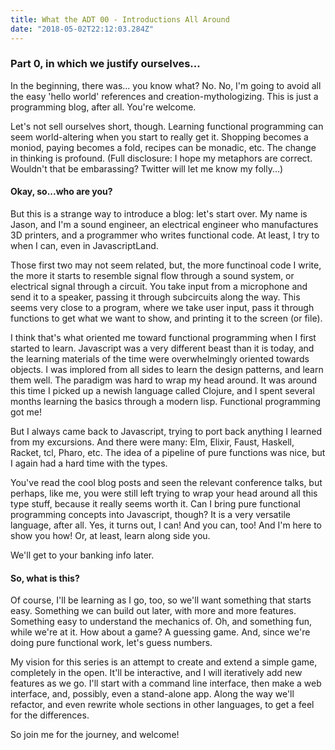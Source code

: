 ```yaml
---
title: What the ADT 00 - Introductions All Around
date: "2018-05-02T22:12:03.284Z"
---
```


### Part 0, in which we justify ourselves...

In the beginning, there was... you know what? No. No, I'm going to avoid all the easy 'hello world' references and creation-mythologizing. This is just a programming blog, after all. You're welcome.

Let's not sell ourselves short, though. Learning functional programming can seem world-altering when you start to really get it. Shopping becomes a moniod, paying becomes a fold, recipes can be monadic, etc. The change in thinking is profound. (Full disclosure: I hope my metaphors are correct. Wouldn't that be embarassing? Twitter will let me know my folly...)

#### Okay, so...who are you?

But this is a strange way to introduce a blog: let's start over. My name is Jason, and I'm a sound engineer, an electrical engineer who manufactures 3D printers, and a programmer who writes functional code. At least, I try to when I can, even in JavascriptLand.

Those first two may not seem related, but, the more functinoal code I write, the more it starts to resemble signal flow through a sound system, or electrical signal through a circuit. You take input from a microphone and send it to a speaker, passing it through subcircuits along the way. This seems very close to a program, where we take user input, pass it through functions to get what we want to show, and printing it to the screen (or file).

I think that's what oriented me toward functional programming when I first started to learn. Javascript was a very different beast than it is today, and the learning materials of the time were overwhelmingly oriented towards objects. I was implored from all sides to learn the design patterns, and learn them well. The paradigm was hard to wrap my head around. It was around this time I picked up a newish language called Clojure, and I spent several months learning the basics through a modern lisp. Functional programming got me!

But I always came back to Javascript, trying to port back anything I learned from my excursions. And there were many: Elm, Elixir, Faust, Haskell, Racket, tcl, Pharo, etc. The idea of a pipeline of pure functions was nice, but I again had a hard time with the types.

You've read the cool blog posts and seen the relevant conference talks, but perhaps, like me, you were still left trying to wrap your head around all this type stuff, because it really seems worth it. Can I bring pure functional programming concepts into Javascript, though? It is a very versatile language, after all. Yes, it turns out, I can! And you can, too! And I'm here to show you how! Or, at least, learn along side you.

We'll get to your banking info later.

#### So, what is this?

Of course, I'll be learning as I go, too, so we'll want something that starts easy. Something we can build out later, with more and more features. Something easy to understand the mechanics of. Oh, and something fun, while we're at it. How about a game? A guessing game. And, since we're doing pure functional work, let's guess numbers.

My vision for this series is an attempt to create and extend a simple game, completely in the open. It'll be interactive, and I will iteratively add new features as we go. I'll start with a command line interface, then make a web interface, and, possibly, even a stand-alone app. Along the way we'll refactor, and even rewrite whole sections in other languages, to get a feel for the differences.

So join me for the journey, and welcome!
